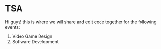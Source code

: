 # TSA
Hi guys! this is where we will share and edit code together for the following events:
1. Video Game Design
2. Software Development
